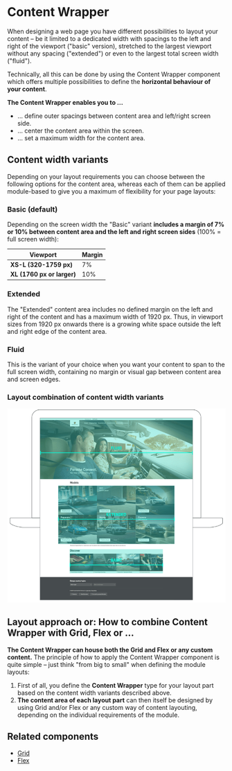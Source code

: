 # Content Wrapper
When designing a web page you have different possibilities to layout your content – be it limited to a dedicated width with spacings to the left and right of the viewport ("basic" version), stretched to the largest viewport without any spacing ("extended") or even to the largest total screen width ("fluid").

Technically, all this can be done by using the Content Wrapper component which offers multiple possibilities to define the **horizontal behaviour of your content**. 

**The Content Wrapper enables you to …**
- … define outer spacings between content area and left/right screen side.
- … center the content area within the screen.
- … set a maximum width for the content area.

## Content width variants

Depending on your layout requirements you can choose between the following options for the content area, whereas each of them can be applied module-based to give you a maximum of flexibility for your page layouts:

### Basic (default)

Depending on the screen width the "Basic" variant **includes a margin of 7% or 10% between content area and the left and right screen sides** (100% = full screen width):

| **Viewport** | **Margin** |
|--------------|------------|
| **XS-L (320-1759 px)** | 7% |
| **XL (1760 px or larger)** | 10% |

### Extended

The "Extended" content area includes no defined margin on the left and right of the content and has a maximum width of 1920 px. Thus, in viewport sizes from 1920 px onwards there is a growing white space outside the left and right edge of the content area.

### Fluid

This is the variant of your choice when you want your content to span to the full screen width, containing no margin or visual gap between content area and screen edges.

### Layout combination of content width variants

![Content Wrapper with Fluid safe zone](./assets/content-wrapper-width-variants.png)

## Layout approach or: How to combine Content Wrapper with Grid, Flex or …

**The Content Wrapper can house both the Grid and Flex or any custom content.** The principle of how to apply the Content Wrapper component is quite simple – just think "from big to small" when defining the module layouts:
  
1. First of all, you define the **Content Wrapper** type for your layout part based on the content width variants described above.
2. **The content area of each layout part** can then itself be designed by using Grid and/or Flex or any custom way of content layouting, depending on the individual requirements of the module.

## Related components

- [Grid](#/components/grid)
- [Flex](#/components/flex)